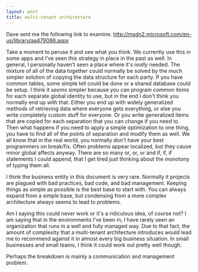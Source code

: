 ```yaml
---
layout: post
title: multi-tenant architecture
---
```


Dave sent me the following link to examine. http://msdn2.microsoft.com/en-us/library/aa479086.aspx

Take a moment to peruse it and see what you think. We currently use this in some apps and I’ve seen this strategy in place in the past as well. In general, I personally haven't seen a place where it's *really* needed. The mixture of all of the data together could normally be solved by the much simpler solution of copying the data structure for each party. If you have common tables, some simple tell could be done or a shared database could be setup. I think it *seems* simpler because you can program common items for each separate global identity to use, but in the end I don't think you normally end up with that. Either you end up with widely generalized methods of retrieving data where everyone gets everything, or else you write completely custom stuff for everyone. Or you write generalized items that are copied for each separation that you can change if you need to. Then what happens if you need to apply a simple optimization to one thing, you have to find all of the points of separation and modify them as well. We all know that in the real world, you normally don't have your best programmers on break/fix. Often problems appear localized, but they cause minor global affects anyway. There are so many or, or, or and if, if, if statements I could append, that I get tired just thinking about the monotony of typing them all.

I think the business entity in this document is very rare. Normally it projects are plagued with bad practices, bad code, and bad management. Keeping things as simple as possible is the best base to start with. You can always expand from a simple base, but condensing from a more complex architecture always seems to lead to problems.

Am I saying this could never work or it's a ridiculous idea, of course not? I am saying that in the environments I’ve been in, I have rarely seen an organization that runs in a well and fully managed way. Due to that fact, the amount of complexity that a multi-tenant architecture introduces would lead me to recommend against it in almost every big business situation. In small businesses and small teams, I think it could work out pretty well though.

Perhaps the breakdown is mainly a communication and management problem.
